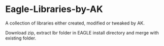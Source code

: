 # Eagle-Libraries-by-AK
A collection of libraries either created, modified or tweaked by AK.

Download zip, extract lbr folder in EAGLE install directory and merge with existing folder.
